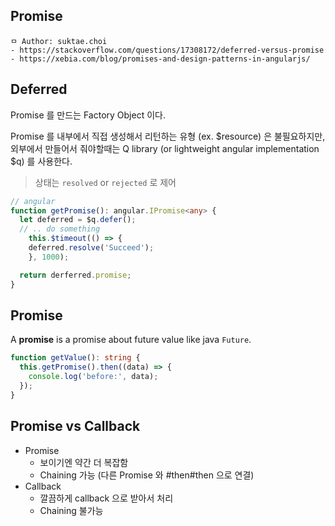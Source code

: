 ## Promise

```
ㅁ Author: suktae.choi
- https://stackoverflow.com/questions/17308172/deferred-versus-promise
- https://xebia.com/blog/promises-and-design-patterns-in-angularjs/
```

## Deferred

Promise 를 만드는 Factory Object 이다.

Promise 를 내부에서 직접 생성해서 리턴하는 유형 (ex. $resource) 은 불필요하지만, 외부에서 만들어서 줘야할때는 Q library (or lightweight angular implementation \$q) 를 사용한다.

> 상태는 `resolved` or `rejected` 로 제어

```typescript
// angular
function getPromise(): angular.IPromise<any> {
  let deferred = $q.defer();
  // .. do something
	this.$timeout(() => {
  	deferred.resolve('Succeed');
	}, 1000);

  return derferred.promise;
}
```

## Promise

A **promise** is a promise about future value like java `Future`.

```typescript
function getValue(): string {
  this.getPromise().then((data) => {
    console.log('before:', data);
  });
}
```

## Promise vs Callback

- Promise
  - 보이기엔 약간 더 복잡함
  - Chaining 가능 (다른 Promise 와 #then#then 으로 연결)
- Callback
  - 깔끔하게 callback 으로 받아서 처리
  - Chaining 불가능

